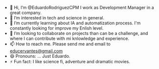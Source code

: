 - 👋 Hi, I’m @EduardoRodriguezCPM I work as Development Manager in a great company.  
- 👀 I’m interested in tech and science in general. 
- 🌱 I’m currently learning about IA and automatization process. I'm constantly looking for improve my Enlish level. 
- 💞️ I’m looking to collaborate on projects than can be a challenge, and where I can contribute with mi knlowledge and experience. 
- 📫 How to reach me. Please send me and email to educervantes@gmail.com
- 😄 Pronouns: ... Just Eduardo.
- ⚡ Fun fact: I like science fi, adventure and dramatic movies.  

<!---
EduardoRodriguezCPM/EduardoRodriguezCPM is a ✨ special ✨ repository because its `README.md` (this file) appears on your GitHub profile.
You can click the Preview link to take a look at your changes.
--->

